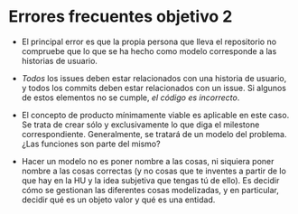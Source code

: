 # Errores frecuentes objetivo 2

- El principal error es que la propia persona que lleva el repositorio no
  compruebe que lo que se ha hecho como modelo corresponde a las historias de
  usuario.

- *Todos* los issues deben estar relacionados con una historia de
   usuario, y todos los commits deben estar relacionados con un
   issue. Si algunos de estos elementos no se cumple, *el código es
   incorrecto*.

- El concepto de producto mínimamente viable es aplicable en este caso. Se trata
  de crear sólo y exclusivamente lo que diga el milestone
  correspondiente. Generalmente, se tratará de un modelo del problema. ¿Las
  funciones son parte del mismo?

- Hacer un modelo no es poner nombre a las cosas, ni siquiera poner nombre a las
  cosas correctas (y no cosas que te inventes a partir de lo que hay en la HU y
  la idea subjetiva que tengas tú de ello). Es decidir cómo se gestionan las
  diferentes cosas modelizadas, y en particular, decidir qué es un objeto valor
  y qué es una entidad.
